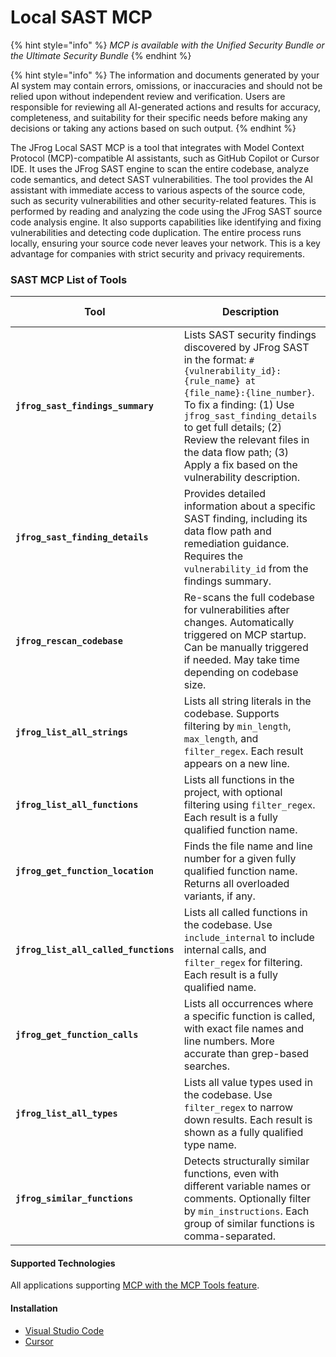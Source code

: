 # Local SAST MCP

{% hint style="info" %}
_MCP is available with the Unified Security Bundle or the Ultimate Security Bundle_
{% endhint %}

{% hint style="info" %}
The information and documents generated by your AI system may contain errors, omissions, or inaccuracies and should not be relied upon without independent review and verification. Users are responsible for reviewing all AI-generated actions and results for accuracy, completeness, and suitability for their specific needs before making any decisions or taking any actions based on such output.
{% endhint %}

The JFrog Local SAST MCP is a tool that integrates with Model Context Protocol (MCP)-compatible AI assistants, such as GitHub Copilot or Cursor IDE. It uses the JFrog SAST engine to scan the entire codebase, analyze code semantics, and detect SAST vulnerabilities. The tool provides the AI assistant with immediate access to various aspects of the source code, such as security vulnerabilities and other security-related features. This is performed by reading and analyzing the code using the JFrog SAST source code analysis engine. It also supports capabilities like identifying and fixing vulnerabilities and detecting code duplication. The entire process runs locally, ensuring your source code never leaves your network. This is a key advantage for companies with strict security and privacy requirements.

### SAST MCP List of Tools

| Tool                                  | Description                                                                                                                                                                                                                                                                                                                    | Primary Use Case                                               |
| ------------------------------------- | ------------------------------------------------------------------------------------------------------------------------------------------------------------------------------------------------------------------------------------------------------------------------------------------------------------------------------ | -------------------------------------------------------------- |
| **`jfrog_sast_findings_summary`**     | Lists SAST security findings discovered by JFrog SAST in the format: `#{vulnerability_id}: {rule_name} at {file_name}:{line_number}`. To fix a finding: (1) Use `jfrog_sast_finding_details` to get full details; (2) Review the relevant files in the data flow path; (3) Apply a fix based on the vulnerability description. | Get a quick overview of all identified SAST vulnerabilities    |
| **`jfrog_sast_finding_details`**      | Provides detailed information about a specific SAST finding, including its data flow path and remediation guidance. Requires the `vulnerability_id` from the findings summary.                                                                                                                                                 | Investigate and fix a specific SAST vulnerability              |
| **`jfrog_rescan_codebase`**           | Re-scans the full codebase for vulnerabilities after changes. Automatically triggered on MCP startup. Can be manually triggered if needed. May take time depending on codebase size.                                                                                                                                           | Refresh scan results after code updates                        |
| **`jfrog_list_all_strings`**          | Lists all string literals in the codebase. Supports filtering by `min_length`, `max_length`, and `filter_regex`. Each result appears on a new line.                                                                                                                                                                            | Identify hardcoded strings (e.g., credentials, tokens)         |
| **`jfrog_list_all_functions`**        | Lists all functions in the project, with optional filtering using `filter_regex`. Each result is a fully qualified function name.                                                                                                                                                                                              | Inventory or audit project functions                           |
| **`jfrog_get_function_location`**     | Finds the file name and line number for a given fully qualified function name. Returns all overloaded variants, if any.                                                                                                                                                                                                        | Locate function definitions quickly                            |
| **`jfrog_list_all_called_functions`** | Lists all called functions in the codebase. Use `include_internal` to include internal calls, and `filter_regex` for filtering. Each result is a fully qualified name.                                                                                                                                                         | Understand function usage and external dependencies            |
| **`jfrog_get_function_calls`**        | Lists all occurrences where a specific function is called, with exact file names and line numbers. More accurate than grep-based searches.                                                                                                                                                                                     | Track down usage of a specific function                        |
| **`jfrog_list_all_types`**            | Lists all value types used in the codebase. Use `filter_regex` to narrow down results. Each result is shown as a fully qualified type name.                                                                                                                                                                                    | Understand data structures used in the project                 |
| **`jfrog_similar_functions`**         | Detects structurally similar functions, even with different variable names or comments. Optionally filter by `min_instructions`. Each group of similar functions is comma-separated.                                                                                                                                           | Identify duplicate logic or potential code reuse opportunities |

#### Supported Technologies

All applications supporting [MCP with the MCP Tools feature](https://modelcontextprotocol.io/clients).

#### Installation

* [Visual Studio Code](visual-studio-code.md)
* [Cursor](cursor.md)

